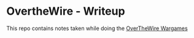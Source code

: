 # OvertheWire - Writeup

This repo contains notes taken while doing the [OverTheWire Wargames](https://overthewire.org/wargames/)
